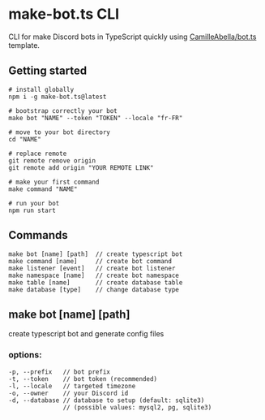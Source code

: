 # make-bot.ts CLI

CLI for make Discord bots in TypeScript quickly using [CamilleAbella/bot.ts](https://github.com/CamilleAbella/bot.ts) template.

## Getting started

```shell
# install globally
npm i -g make-bot.ts@latest

# bootstrap correctly your bot
make bot "NAME" --token "TOKEN" --locale "fr-FR"

# move to your bot directory
cd "NAME"

# replace remote
git remote remove origin
git remote add origin "YOUR REMOTE LINK"

# make your first command
make command "NAME"

# run your bot
npm run start
```

## Commands

```
make bot [name] [path]  // create typescript bot
make command [name]     // create bot command
make listener [event]   // create bot listener
make namespace [name]   // create bot namespace
make table [name]       // create database table
make database [type]    // change database type
```

## make bot \[name] \[path]

create typescript bot and generate config files

### options:

```
-p, --prefix   // bot prefix
-t, --token    // bot token (recommended)
-l, --locale   // targeted timezone
-o, --owner    // your Discord id
-d, --database // database to setup (default: sqlite3)
               // (possible values: mysql2, pg, sqlite3)
```

